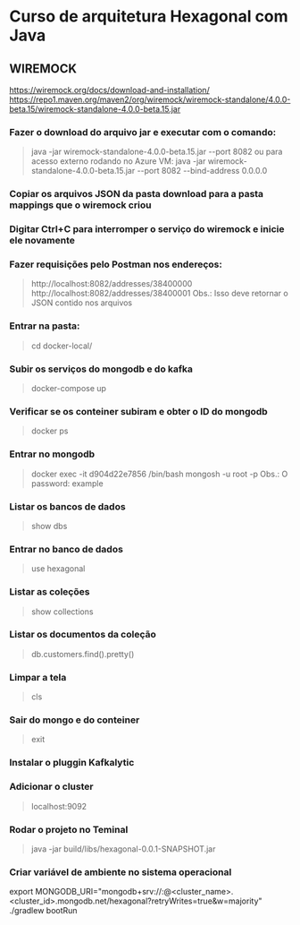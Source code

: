 # Curso de arquitetura Hexagonal com Java

## WIREMOCK
https://wiremock.org/docs/download-and-installation/
https://repo1.maven.org/maven2/org/wiremock/wiremock-standalone/4.0.0-beta.15/wiremock-standalone-4.0.0-beta.15.jar

### Fazer o download do arquivo jar e executar com o comando:
>java -jar wiremock-standalone-4.0.0-beta.15.jar --port 8082
> ou para acesso externo rodando no Azure VM:
> java -jar wiremock-standalone-4.0.0-beta.15.jar --port 8082 --bind-address 0.0.0.0

### Copiar os arquivos JSON da pasta download para a pasta mappings que o wiremock criou
### Digitar Ctrl+C para interromper o serviço do wiremock e inicie ele novamente
### Fazer requisições pelo Postman nos endereços:
>http://localhost:8082/addresses/38400000
>http://localhost:8082/addresses/38400001
Obs.: Isso deve retornar o JSON contido nos arquivos

### Entrar na pasta:
>cd docker-local/
### Subir os serviços do mongodb e do kafka
>docker-compose up

### Verificar se os conteiner subiram e obter o ID do mongodb
>docker ps

### Entrar no mongodb 
>docker exec -it d904d22e7856 /bin/bash
>mongosh -u root -p
Obs.: O password: example
### Listar os bancos de dados
>show dbs
### Entrar no banco de dados
>use hexagonal
### Listar as coleções
>show collections
### Listar os documentos da coleção
>db.customers.find().pretty()
### Limpar a tela
>cls
### Sair do mongo e do conteiner
>exit

### Instalar o pluggin Kafkalytic
### Adicionar o cluster
>localhost:9092

### Rodar o projeto no Teminal
>java -jar build/libs/hexagonal-0.0.1-SNAPSHOT.jar

### Criar variável de ambiente no sistema operacional
export MONGODB_URI="mongodb+srv://<user>:<password>@<cluster_name>.<cluster_id>.mongodb.net/hexagonal?retryWrites=true&w=majority"
./gradlew bootRun